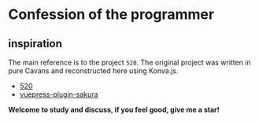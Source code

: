 # Confession of the programmer

## inspiration
The main reference is to the project `520`. The original project was written in pure Cavans and reconstructed here using Konva.js.
+ [520](https://github.com/Jinyang79/520)
+ [vuepress-plugin-sakura](https://github.com/JabinPeng/vuepress-plugin-sakura)

**Welcome to study and discuss, if you feel good, give me a star!**
